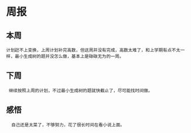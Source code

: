 # 周报

## 本周
    计划赶不上变换，上周计划补完高数，但这周并没有完成，高数太难了，和上学期有点不太一样，最小生成树的题并没怎么做，基本上是碌碌无为的一周。
  
## 下周
     继续按照上周的计划，不过最小生成树的题就快截止了，尽可能找时间做。

## 感悟
      自己还是太菜了，不够努力，花了很长时间在看小说上面。
